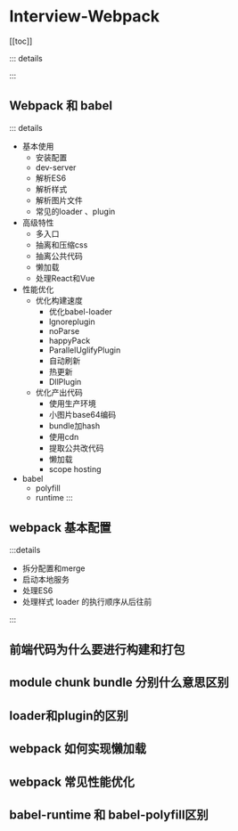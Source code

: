 # Interview-Webpack


[[toc]]

::: details

:::

## Webpack 和 babel

::: details
- 基本使用
  - 安装配置
  - dev-server
  - 解析ES6
  - 解析样式
  - 解析图片文件
  - 常见的loader 、plugin
- 高级特性
  - 多入口
  - 抽离和压缩css
  - 抽离公共代码
  - 懒加载
  - 处理React和Vue
- 性能优化
  - 优化构建速度
    - 优化babel-loader
    - lgnoreplugin
    - noParse
    - happyPack
    - ParallelUglifyPlugin
    - 自动刷新
    - 热更新
    - DllPlugin
  - 优化产出代码
    - 使用生产环境
    - 小图片base64编码
    - bundle加hash
    - 使用cdn
    - 提取公共改代码
    - 懒加载
    - scope hosting
- babel 
  - polyfill
  - runtime
:::



## webpack 基本配置
:::details
- 拆分配置和merge
- 启动本地服务
- 处理ES6
- 处理样式 loader 的执行顺序从后往前

:::

## 前端代码为什么要进行构建和打包
 
## module chunk bundle 分别什么意思区别

## loader和plugin的区别

## webpack 如何实现懒加载

## webpack 常见性能优化

## babel-runtime 和 babel-polyfill区别
